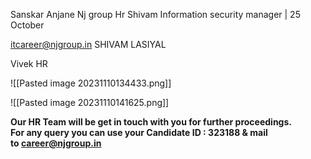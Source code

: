 
Sanskar Anjane
Nj group Hr
Shivam
Information security manager | 25 October

itcareer@njgroup.in
SHIVAM LASIYAL


Vivek HR 

![[Pasted image 20231110134433.png]]

![[Pasted image 20231110141625.png]]


**Our HR Team will be get in touch with you for further proceedings.**  
**For any query you can use your Candidate ID : 323188 & mail to [career@njgroup.in](mailto:career@njgroup.in)**

